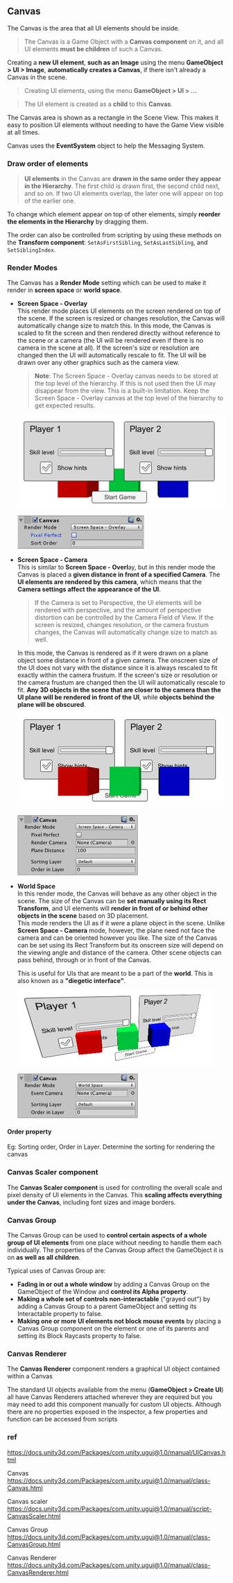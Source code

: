 ## Canvas
The Canvas is the area that all UI elements should be inside. 

> The Canvas is a Game Object with a **Canvas component** on it, and all UI elements **must be children** of such a Canvas.

Creating a **new UI element**, **such as an Image** using the menu **GameObject > UI > Image**, **automatically creates a Canvas**, if there isn't already a Canvas in the scene. 

> Creating UI elements, using the menu **GameObject > UI > ...**

> The UI element is created as a **child** to this **Canvas**.

The Canvas area is shown as a rectangle in the Scene View. This makes it easy to position UI elements without needing to have the Game View visible at all times.

Canvas uses the **EventSystem** object to help the Messaging System.


### Draw order of elements

> **UI elements** in the Canvas are **drawn in the same order they appear in the Hierarchy**. The first child is drawn first, the second child next, and so on.
> If two UI elements overlap, the later one will appear on top of the earlier one.

To change which element appear on top of other elements, simply **reorder the elements in the Hierarchy** by dragging them. 

The order can also be controlled from scripting by using these methods on the **Transform component**: `SetAsFirstSibling`, `SetAsLastSibling`, and `SetSiblingIndex`.


### Render Modes
The Canvas has a **Render Mode** setting which can be used to make it render in **screen space** or **world space**.

- **Screen Space - Overlay** \
  This render mode places UI elements on the screen rendered on top of the scene. If the screen is resized or changes resolution, the Canvas will automatically change size to match this.
  In this mode, the Canvas is scaled to fit the screen and then rendered directly without reference to the scene or a camera (the UI will be rendered even if there is no camera in the scene at all). If the screen's size or resolution are changed then the UI will automatically rescale to fit. The UI will be drawn over any other graphics such as the camera view.
  > **Note**: The Screen Space - Overlay canvas needs to be stored at the top level of the hierarchy. If this is not used then the UI may disappear from the view. This is a built-in limitation. Keep the Screen Space - Overlay canvas at the top level of the hierarchy to get expected results.


  ![](./img/CanvasOverlay.png)

  ![](./img/UI_CanvasInspector.png)

- **Screen Space - Camera** \
This is similar to **Screen Space - Overl**ay, but in this render mode the Canvas is placed a **given distance in front of a specified Camera**.
The **UI elements are rendered by this camera**, which means that the **Camera settings affect the appearance of the UI**.
  > If the Camera is set to Perspective, the UI elements will be rendered with perspective, and the amount of perspective distortion can be controlled by the Camera Field of View.
  > If the screen is resized, changes resolution, or the camera frustum changes, the Canvas will automatically change size to match as well.
  
  In this mode, the Canvas is rendered as if it were drawn on a plane object some distance in front of a given camera. The onscreen size of the UI does not vary with the distance since it is always rescaled to fit exactly within the camera frustum. If the screen's size or resolution or the camera frustum are changed then the UI will automatically rescale to fit. **Any 3D objects in the scene that are closer to the camera than the UI plane will be rendered in front of the UI**, while **objects behind the plane will be obscured**.

  ![](./img/CanvasCamera.png)

  ![](./img/UI_CanvasScreenSpaceCameraInspector.png)

  
- **World Space** \
  In this render mode, the Canvas will behave as any other object in the scene. The size of the Canvas can be **set manually using its Rect Transform**, and UI elements will **render in front of or behind other objects in the scene** based on 3D placement. \
  This mode renders the UI as if it were a plane object in the scene. Unlike **Screen Space - Camera** mode, however, the plane need not face the camera and can be oriented however you like. The size of the Canvas can be set using its Rect Transform but its onscreen size will depend on the viewing angle and distance of the camera. Other scene objects can pass behind, through or in front of the Canvas.
  
  This is useful for UIs that are meant to be a part of the **world**. This is also known as a **"diegetic interface"**.

  ![](./img/CanvasWorldSpace.png)

  ![](./img/UI_CanvasWorldSpaceInspector.png)

#### Order property
Eg: Sorting order, Order in Layer. Determine the sorting for rendering the canvas 

### Canvas Scaler component
The **Canvas Scaler component** is used for controlling the overall scale and pixel density of UI elements in the Canvas. This **scaling affects everything under the Canvas**, including font sizes and image borders.


### Canvas Group
The Canvas Group can be used to **control certain aspects of a whole group of UI elements** from one place without needing to handle them each individually. The properties of the Canvas Group affect the GameObject it is on **as well as all children**.

Typical uses of Canvas Group are:

-   **Fading in or out a whole window** by adding a Canvas Group on the GameObject of the Window and **control its Alpha property**.
-   **Making a whole set of controls non-interactable** ("grayed out") by adding a Canvas Group to a parent GameObject and setting its Interactable property to false.
-   **Making one or more UI elements not block mouse events** by placing a Canvas Group component on the element or one of its parents and setting its Block Raycasts property to false.

### Canvas Renderer

The **Canvas Renderer** component renders a graphical UI object contained within a Canvas

The standard UI objects available from the menu (**GameObject > Create UI**) all have Canvas Renderers attached wherever they are required but you may need to add this component manually for custom UI objects. Although there are no properties exposed in the inspector, a few properties and function can be accessed from scripts

### ref 

https://docs.unity3d.com/Packages/com.unity.ugui@1.0/manual/UICanvas.html

Canvas \
https://docs.unity3d.com/Packages/com.unity.ugui@1.0/manual/class-Canvas.html

Canvas scaler \
https://docs.unity3d.com/Packages/com.unity.ugui@1.0/manual/script-CanvasScaler.html

Canvas Group \
https://docs.unity3d.com/Packages/com.unity.ugui@1.0/manual/class-CanvasGroup.html

Canvas Renderer \
https://docs.unity3d.com/Packages/com.unity.ugui@1.0/manual/class-CanvasRenderer.html

